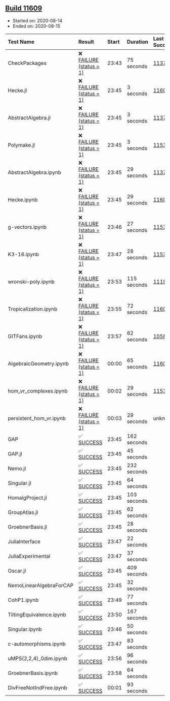 ## [Build 11609](https://oscarci.mathematik.uni-kl.de/job/oscar/11609/)

* Started on: 2020-08-14
* Ended on: 2020-08-15

| Test Name    | Result | Start | Duration | Last Success | First Failure |
|:-------------|:-------|:------|:---------|:-------------|:--------------|
| CheckPackages | ❌ [FAILURE (status = 1)](https://oscarci.mathematik.uni-kl.de/job/oscar/11609/artifact/logs/build-11609/CheckPackages.log) | 23:43 | 75 seconds | [11376](https://oscarci.mathematik.uni-kl.de/job/oscar/11376/) | [11377](https://oscarci.mathematik.uni-kl.de/job/oscar/11377/) |
| Hecke.jl | ❌ [FAILURE (status = 1)](https://oscarci.mathematik.uni-kl.de/job/oscar/11609/artifact/logs/build-11609/Hecke.jl.log) | 23:45 | 3 seconds | [11602](https://oscarci.mathematik.uni-kl.de/job/oscar/11602/) | [11603](https://oscarci.mathematik.uni-kl.de/job/oscar/11603/) |
| AbstractAlgebra.jl | ❌ [FAILURE (status = 1)](https://oscarci.mathematik.uni-kl.de/job/oscar/11609/artifact/logs/build-11609/AbstractAlgebra.jl.log) | 23:45 | 3 seconds | [11376](https://oscarci.mathematik.uni-kl.de/job/oscar/11376/) | [11377](https://oscarci.mathematik.uni-kl.de/job/oscar/11377/) |
| Polymake.jl | ❌ [FAILURE (status = 1)](https://oscarci.mathematik.uni-kl.de/job/oscar/11609/artifact/logs/build-11609/Polymake.jl.log) | 23:45 | 3 seconds | [11532](https://oscarci.mathematik.uni-kl.de/job/oscar/11532/) | [11533](https://oscarci.mathematik.uni-kl.de/job/oscar/11533/) |
| AbstractAlgebra.ipynb | ❌ [FAILURE (status = 1)](https://oscarci.mathematik.uni-kl.de/job/oscar/11609/artifact/logs/build-11609/AbstractAlgebra.ipynb.log) | 23:45 | 29 seconds | [11376](https://oscarci.mathematik.uni-kl.de/job/oscar/11376/) | [11377](https://oscarci.mathematik.uni-kl.de/job/oscar/11377/) |
| Hecke.ipynb | ❌ [FAILURE (status = 1)](https://oscarci.mathematik.uni-kl.de/job/oscar/11609/artifact/logs/build-11609/Hecke.ipynb.log) | 23:45 | 29 seconds | [11602](https://oscarci.mathematik.uni-kl.de/job/oscar/11602/) | [11603](https://oscarci.mathematik.uni-kl.de/job/oscar/11603/) |
| g-vectors.ipynb | ❌ [FAILURE (status = 1)](https://oscarci.mathematik.uni-kl.de/job/oscar/11609/artifact/logs/build-11609/g-vectors.ipynb.log) | 23:46 | 27 seconds | [11532](https://oscarci.mathematik.uni-kl.de/job/oscar/11532/) | [11533](https://oscarci.mathematik.uni-kl.de/job/oscar/11533/) |
| K3-16.ipynb | ❌ [FAILURE (status = 1)](https://oscarci.mathematik.uni-kl.de/job/oscar/11609/artifact/logs/build-11609/K3-16.ipynb.log) | 23:47 | 28 seconds | [11532](https://oscarci.mathematik.uni-kl.de/job/oscar/11532/) | [11533](https://oscarci.mathematik.uni-kl.de/job/oscar/11533/) |
| wronski-poly.ipynb | ❌ [FAILURE (status = 1)](https://oscarci.mathematik.uni-kl.de/job/oscar/11609/artifact/logs/build-11609/wronski-poly.ipynb.log) | 23:53 | 115 seconds | [11192](https://oscarci.mathematik.uni-kl.de/job/oscar/11192/) | [11193](https://oscarci.mathematik.uni-kl.de/job/oscar/11193/) |
| Tropicalization.ipynb | ❌ [FAILURE (status = 1)](https://oscarci.mathematik.uni-kl.de/job/oscar/11609/artifact/logs/build-11609/Tropicalization.ipynb.log) | 23:55 | 72 seconds | [11608](https://oscarci.mathematik.uni-kl.de/job/oscar/11608/) | [11609](https://oscarci.mathematik.uni-kl.de/job/oscar/11609/) |
| GITFans.ipynb | ❌ [FAILURE (status = 1)](https://oscarci.mathematik.uni-kl.de/job/oscar/11609/artifact/logs/build-11609/GITFans.ipynb.log) | 23:57 | 62 seconds | [10566](https://oscarci.mathematik.uni-kl.de/job/oscar/10566/) | [10567](https://oscarci.mathematik.uni-kl.de/job/oscar/10567/) |
| AlgebraicGeometry.ipynb | ❌ [FAILURE (status = 1)](https://oscarci.mathematik.uni-kl.de/job/oscar/11609/artifact/logs/build-11609/AlgebraicGeometry.ipynb.log) | 00:00 | 65 seconds | [11602](https://oscarci.mathematik.uni-kl.de/job/oscar/11602/) | [11603](https://oscarci.mathematik.uni-kl.de/job/oscar/11603/) |
| hom_vr_complexes.ipynb | ❌ [FAILURE (status = 1)](https://oscarci.mathematik.uni-kl.de/job/oscar/11609/artifact/logs/build-11609/hom_vr_complexes.ipynb.log) | 00:02 | 29 seconds | [11532](https://oscarci.mathematik.uni-kl.de/job/oscar/11532/) | [11533](https://oscarci.mathematik.uni-kl.de/job/oscar/11533/) |
| persistent_hom_vr.ipynb | ❌ [FAILURE (status = 1)](https://oscarci.mathematik.uni-kl.de/job/oscar/11609/artifact/logs/build-11609/persistent_hom_vr.ipynb.log) | 00:03 | 29 seconds | unknown | unknown |
| GAP | ✅ [SUCCESS](https://oscarci.mathematik.uni-kl.de/job/oscar/11609/artifact/logs/build-11609/GAP.log) | 23:45 | 162 seconds |  |  |
| GAP.jl | ✅ [SUCCESS](https://oscarci.mathematik.uni-kl.de/job/oscar/11609/artifact/logs/build-11609/GAP.jl.log) | 23:45 | 45 seconds |  |  |
| Nemo.jl | ✅ [SUCCESS](https://oscarci.mathematik.uni-kl.de/job/oscar/11609/artifact/logs/build-11609/Nemo.jl.log) | 23:45 | 232 seconds |  |  |
| Singular.jl | ✅ [SUCCESS](https://oscarci.mathematik.uni-kl.de/job/oscar/11609/artifact/logs/build-11609/Singular.jl.log) | 23:45 | 64 seconds |  |  |
| HomalgProject.jl | ✅ [SUCCESS](https://oscarci.mathematik.uni-kl.de/job/oscar/11609/artifact/logs/build-11609/HomalgProject.jl.log) | 23:45 | 103 seconds |  |  |
| GroupAtlas.jl | ✅ [SUCCESS](https://oscarci.mathematik.uni-kl.de/job/oscar/11609/artifact/logs/build-11609/GroupAtlas.jl.log) | 23:45 | 62 seconds |  |  |
| GroebnerBasis.jl | ✅ [SUCCESS](https://oscarci.mathematik.uni-kl.de/job/oscar/11609/artifact/logs/build-11609/GroebnerBasis.jl.log) | 23:45 | 28 seconds |  |  |
| JuliaInterface | ✅ [SUCCESS](https://oscarci.mathematik.uni-kl.de/job/oscar/11609/artifact/logs/build-11609/JuliaInterface.log) | 23:47 | 22 seconds |  |  |
| JuliaExperimental | ✅ [SUCCESS](https://oscarci.mathematik.uni-kl.de/job/oscar/11609/artifact/logs/build-11609/JuliaExperimental.log) | 23:47 | 37 seconds |  |  |
| Oscar.jl | ✅ [SUCCESS](https://oscarci.mathematik.uni-kl.de/job/oscar/11609/artifact/logs/build-11609/Oscar.jl.log) | 23:45 | 409 seconds |  |  |
| NemoLinearAlgebraForCAP | ✅ [SUCCESS](https://oscarci.mathematik.uni-kl.de/job/oscar/11609/artifact/logs/build-11609/NemoLinearAlgebraForCAP.log) | 23:45 | 32 seconds |  |  |
| CohP1.ipynb | ✅ [SUCCESS](https://oscarci.mathematik.uni-kl.de/job/oscar/11609/artifact/logs/build-11609/CohP1.ipynb.log) | 23:49 | 77 seconds |  |  |
| TiltingEquivalence.ipynb | ✅ [SUCCESS](https://oscarci.mathematik.uni-kl.de/job/oscar/11609/artifact/logs/build-11609/TiltingEquivalence.ipynb.log) | 23:50 | 167 seconds |  |  |
| Singular.ipynb | ✅ [SUCCESS](https://oscarci.mathematik.uni-kl.de/job/oscar/11609/artifact/logs/build-11609/Singular.ipynb.log) | 23:46 | 50 seconds |  |  |
| c-automorphisms.ipynb | ✅ [SUCCESS](https://oscarci.mathematik.uni-kl.de/job/oscar/11609/artifact/logs/build-11609/c-automorphisms.ipynb.log) | 23:47 | 83 seconds |  |  |
| uMPS(2,2,4)_0dim.ipynb | ✅ [SUCCESS](https://oscarci.mathematik.uni-kl.de/job/oscar/11609/artifact/logs/build-11609/uMPS-2-2-4-_0dim.ipynb.log) | 23:56 | 96 seconds |  |  |
| GroebnerBasis.ipynb | ✅ [SUCCESS](https://oscarci.mathematik.uni-kl.de/job/oscar/11609/artifact/logs/build-11609/GroebnerBasis.ipynb.log) | 23:58 | 64 seconds |  |  |
| DivFreeNotIndFree.ipynb | ✅ [SUCCESS](https://oscarci.mathematik.uni-kl.de/job/oscar/11609/artifact/logs/build-11609/DivFreeNotIndFree.ipynb.log) | 00:01 | 93 seconds |  |  |
